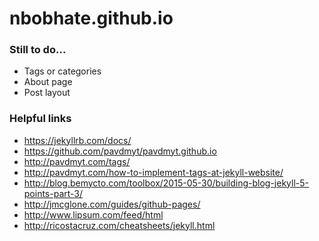 # nbobhate.github.io

### Still to do...
- Tags or categories
- About page
- Post layout

### Helpful links
- https://jekyllrb.com/docs/
- https://github.com/pavdmyt/pavdmyt.github.io
- http://pavdmyt.com/tags/
- http://pavdmyt.com/how-to-implement-tags-at-jekyll-website/
- http://blog.bemycto.com/toolbox/2015-05-30/building-blog-jekyll-5-points-part-3/
- http://jmcglone.com/guides/github-pages/
- http://www.lipsum.com/feed/html
- http://ricostacruz.com/cheatsheets/jekyll.html
